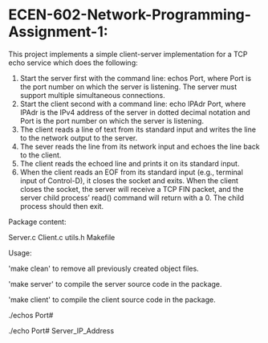 

# ECEN-602-Network-Programming-Assignment-1:

This project implements a simple client-server implementation for a TCP echo service which does the following:

1. Start the server first with the command line: echos Port, where Port is
the port number on which the server is listening. The server must support
multiple simultaneous connections.
2. Start the client second with a command line: echo IPAdr Port, where
IPAdr is the IPv4 address of the server in dotted decimal notation and
Port is the port number on which the server is listening.
3. The client reads a line of text from its standard input and writes the line to
the network output to the server.
4. The sever reads the line from its network input and echoes the line back to
the client.
5. The client reads the echoed line and prints it on its standard input.
6. When the client reads an EOF from its standard input (e.g., terminal input
of Control-D), it closes the socket and exits. When the client closes the
socket, the server will receive a TCP FIN packet, and the server child
process’ read() command will return with a 0. The child process should then
exit.

Package content:

Server.c
Client.c
utils.h
Makefile

Usage:

'make clean' to remove all previously created object files.

'make server' to compile the server source code in the package.

'make client' to compile the client source code in the package.

./echos Port#

./echo Port# Server_IP_Address
